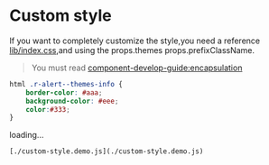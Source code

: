 # Custom style

If you want to completely customize the style,you need a reference [lib/index.css](../lib/index.css),and using the props.themes props.prefixClassName.

> You must read   [component-develop-guide:encapsulation](https://github.com/nimojs/component-develop-guide/blob/master/encapsulation.md)

````css
html .r-alert--themes-info {
    border-color: #aaa;
    background-color: #eee;
    color:#333;
}
````

<div id="example__custom-style_node" class="fast-flow-demo">loading...</div>

`[./custom-style.demo.js](./custom-style.demo.js)`
